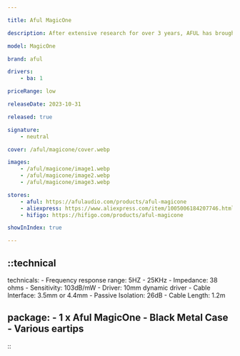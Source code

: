 ```yaml
---

title: Aful MagicOne

description: After extensive research for over 3 years, AFUL has brought us the all-new MagicOne. They have developed a specially customized full-frequency balanced armature driver with premium materials and a meticulous construction process. AFUL has also implemented its newly developed technologies including SE-Math Electro-Acoustic Intermodulation, and Nautilius Acoustic Maze. These help the pair to achieve true high-resolution sound performance. Get the correct tone, and experience an exquisite sound with the AFUL MagicOne!

model: MagicOne

brand: aful

drivers: 
    - ba: 1

priceRange: low

releaseDate: 2023-10-31

released: true

signature:
    - neutral

cover: /aful/magicone/cover.webp

images:
    - /aful/magicone/image1.webp
    - /aful/magicone/image2.webp
    - /aful/magicone/image3.webp

stores:
    - aful: https://afulaudio.com/products/aful-magicone
    - aliexpress: https://www.aliexpress.com/item/1005006184207746.html
    - hifigo: https://hifigo.com/products/aful-magicone

showInIndex: true

---
```



::technical
---
technicals:
    - Frequency response range: 5HZ - 25KHz
    - Impedance: 38 ohms
    - Sensitivity: 103dB/mW
    - Driver: 10mm dynamic driver
    - Cable Interface: 3.5mm or 4.4mm
    - Passive Isolation: 26dB
    - Cable Length: 1.2m

package: 
    - 1 x Aful MagicOne
    - Black Metal Case
    - Various eartips
---
::